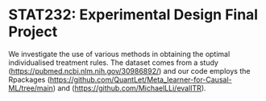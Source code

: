 # STAT232: Experimental Design Final Project
We investigate the use of various methods in obtaining the optimal individualised treatment rules. The dataset comes from a study (https://pubmed.ncbi.nlm.nih.gov/30986892/) and our code employs the Rpackages (https://github.com/QuantLet/Meta_learner-for-Causal-ML/tree/main) and (https://github.com/MichaelLLi/evalITR).
